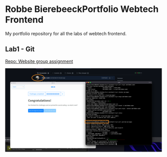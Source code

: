# Robbe BierebeeckPortfolio Webtech Frontend
My portfolio repository for all the labs of webtech frontend.

## Lab1 - Git
[Repo: Website group assignment](https://github.com/Robbe-coder/2imd-dev-advanced-lab1)

![Git-It](https://github.com/Robbe-coder/2imd-dev-portfolio/blob/master/lab1-git/gitItFinish.png)
